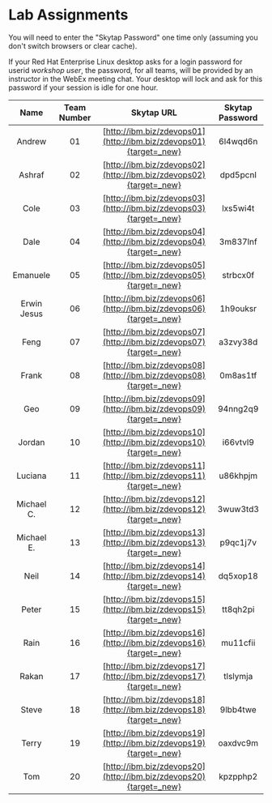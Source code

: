 # Lab Assignments

You will need to enter the "Skytap Password" one time only (assuming you don't switch browsers or clear cache).

If your Red Hat Enterprise Linux desktop asks for a login password for userid *workshop user*, the password, for all teams, will be provided by an instructor in the WebEx meeting chat. Your desktop will lock and ask for this password if your session is idle for one hour.


|Name|Team Number|Skytap URL |Skytap Password|
|:--:|:---------:|:---------:|:-------------:|
|Andrew|01|[http://ibm.biz/zdevops01](http://ibm.biz/zdevops01){target=_new}|6l4wqd6n|
|Ashraf|02|[http://ibm.biz/zdevops02](http://ibm.biz/zdevops02){target=_new}|dpd5pcnl|
|Cole|03|[http://ibm.biz/zdevops03](http://ibm.biz/zdevops03){target=_new}|lxs5wi4t|
|Dale|04|[http://ibm.biz/zdevops04](http://ibm.biz/zdevops04){target=_new}|3m837lnf|
|Emanuele|05|[http://ibm.biz/zdevops05](http://ibm.biz/zdevops05){target=_new}|strbcx0f|
|Erwin Jesus|06|[http://ibm.biz/zdevops06](http://ibm.biz/zdevops06){target=_new}|1h9ouksr|
|Feng|07|[http://ibm.biz/zdevops07](http://ibm.biz/zdevops07){target=_new}|a3zvy38d|
|Frank|08|[http://ibm.biz/zdevops08](http://ibm.biz/zdevops08){target=_new}|0m8as1tf|
|Geo|09|[http://ibm.biz/zdevops09](http://ibm.biz/zdevops09){target=_new}|94nng2q9|
|Jordan|10|[http://ibm.biz/zdevops10](http://ibm.biz/zdevops10){target=_new}|i66vtvl9|
|Luciana|11|[http://ibm.biz/zdevops11](http://ibm.biz/zdevops11){target=_new}|u86khpjm|
|Michael C.|12|[http://ibm.biz/zdevops12](http://ibm.biz/zdevops12){target=_new}|3wuw3td3|
|Michael E.|13|[http://ibm.biz/zdevops13](http://ibm.biz/zdevops13){target=_new}|p9qc1j7v|
|Neil|14|[http://ibm.biz/zdevops14](http://ibm.biz/zdevops14){target=_new}|dq5xop18|
|Peter|15|[http://ibm.biz/zdevops15](http://ibm.biz/zdevops15){target=_new}|tt8qh2pi|
|Rain|16|[http://ibm.biz/zdevops16](http://ibm.biz/zdevops16){target=_new}|mu11cfii|
|Rakan|17|[http://ibm.biz/zdevops17](http://ibm.biz/zdevops17){target=_new}|tlslymja|
|Steve|18|[http://ibm.biz/zdevops18](http://ibm.biz/zdevops18){target=_new}|9lbb4twe|
|Terry|19|[http://ibm.biz/zdevops19](http://ibm.biz/zdevops19){target=_new}|oaxdvc9m|
|Tom|20|[http://ibm.biz/zdevops20](http://ibm.biz/zdevops20){target=_new}|kpzpphp2|




